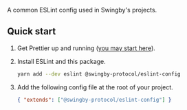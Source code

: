 A common ESLint config used in Swingby's projects.

## Quick start

1. Get Prettier up and running
   ([you may start here](https://github.com/SwingbyProtocol/prettier-config)).

2. Install ESLint and this package.

   ```sh
   yarn add --dev eslint @swingby-protocol/eslint-config
   ```

3. Add the following config file at the root of your project.

   ```json
   { "extends": ["@swingby-protocol/eslint-config"] }
   ```
